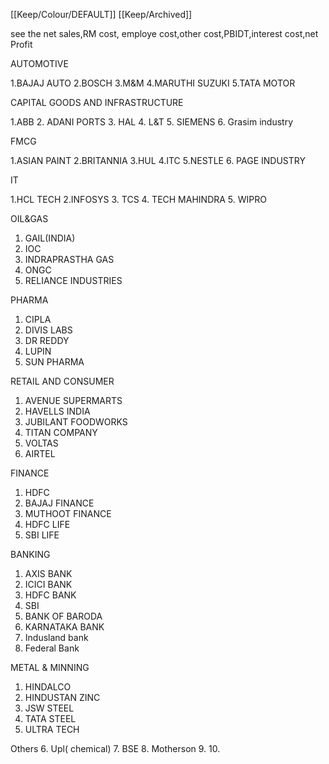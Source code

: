 [[Keep/Colour/DEFAULT]] [[Keep/Archived]] 

see the net sales,RM cost, employe cost,other cost,PBIDT,interest cost,net Profit


AUTOMOTIVE 

1.BAJAJ AUTO
2.BOSCH
3.M&M
4.MARUTHI SUZUKI
5.TATA MOTOR

CAPITAL GOODS AND INFRASTRUCTURE

1.ABB
2. ADANI PORTS
3. HAL
4. L&T
5. SIEMENS 
6.  Grasim industry



FMCG

1.ASIAN PAINT
2.BRITANNIA
3.HUL
4.ITC
5.NESTLE
6. PAGE INDUSTRY



IT

1.HCL TECH
2.INFOSYS
3. TCS
4. TECH MAHINDRA
5. WIPRO 


OIL&GAS

1. GAIL(INDIA)
2. IOC
3. INDRAPRASTHA GAS
4. ONGC
5. RELIANCE INDUSTRIES


PHARMA

1. CIPLA
2. DIVIS LABS
3. DR REDDY
4. LUPIN
5. SUN PHARMA


RETAIL AND CONSUMER

1. AVENUE SUPERMARTS
2. HAVELLS INDIA
3. JUBILANT FOODWORKS
4. TITAN COMPANY
5. VOLTAS
6. AIRTEL


FINANCE

1. HDFC
2. BAJAJ FINANCE
3. MUTHOOT FINANCE
4. HDFC LIFE
5. SBI LIFE


BANKING

1. AXIS BANK
2. ICICI BANK
3. HDFC BANK
4. SBI
5. BANK OF BARODA
6. KARNATAKA BANK
7. Indusland bank
8. Federal Bank


METAL & MINNING

1. HINDALCO
2. HINDUSTAN ZINC
3. JSW STEEL
4. TATA STEEL
5. ULTRA TECH







Others
6. Upl( chemical)
7. BSE
8.  Motherson
9. 
10. 
